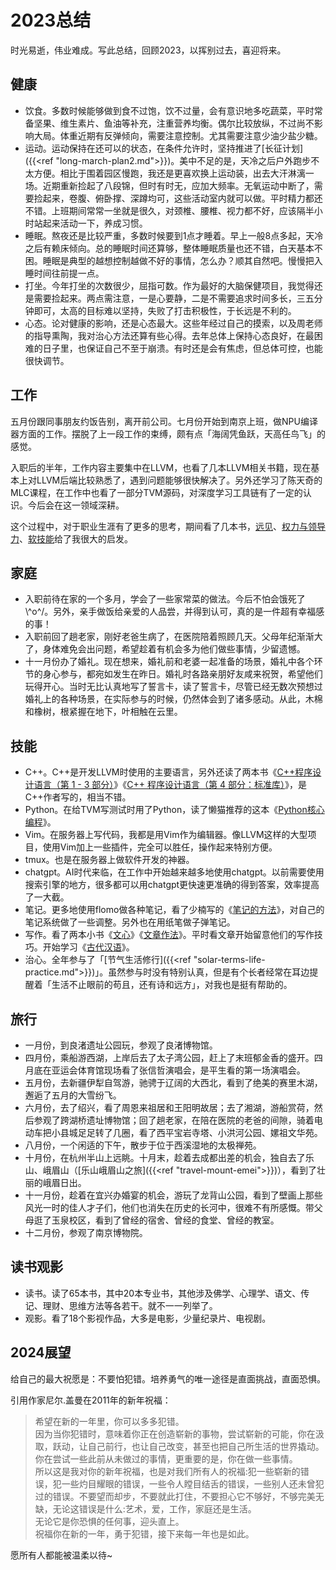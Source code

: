 # 2023总结

时光易逝，伟业难成。写此总结，回顾2023，以挥别过去，喜迎将来。

## 健康
- 饮食。多数时候能够做到食不过饱，饮不过量，会有意识地多吃蔬菜，平时常备坚果、维生素片、鱼油等补充，注重营养均衡。偶尔比较放纵，不过尚不影响大局。体重近期有反弹倾向，需要注意控制。尤其需要注意少油少盐少糖。
- 运动。运动保持在还可以的状态，在条件允许时，坚持推进了[长征计划]({{<ref "long-march-plan2.md">}})。美中不足的是，天冷之后户外跑步不太方便。相比于围着园区慢跑，我还是更喜欢换上运动装，出去大汗淋漓一场。近期重新捡起了八段锦，但时有时无，应加大频率。无氧运动中断了，需要捡起来，卷腹、俯卧撑、深蹲均可，这些活动室内就可以做。平时精力都还不错。上班期间常常一坐就是很久，对颈椎、腰椎、视力都不好，应该隔半小时站起来活动一下，养成习惯。
- 睡眠。熬夜还是比较严重，多数时候要到1点才睡着。早上一般8点多起，天冷之后有赖床倾向。总的睡眠时间还算够，整体睡眠质量也还不错，白天基本不困。睡眠是典型的越想控制越做不好的事情，怎么办？顺其自然吧。慢慢把入睡时间往前提一点。
- 打坐。今年打坐的次数很少，屈指可数。作为最好的大脑保健项目，我觉得还是需要捡起来。两点需注意，一是心要静，二是不需要追求时间多长，三五分钟即可，太高的目标难以坚持，失败了打击积极性，于长远是不利的。
- 心态。论对健康的影响，还是心态最大。这些年经过自己的摸索，以及周老师的指导熏陶，我对治心方法还算有些心得。去年总体上保持心态良好，在最困难的日子里，也保证自己不至于崩溃。有时还是会有焦虑，但总体可控，也能很快调节。

## 工作
五月份跟同事朋友约饭告别，离开前公司。七月份开始到南京上班，做NPU编译器方面的工作。摆脱了上一段工作的束缚，颇有点「海阔凭鱼跃，天高任鸟飞」的感觉。

入职后的半年，工作内容主要集中在LLVM，也看了几本LLVM相关书籍，现在基本上对LLVM后端比较熟悉了，遇到问题能够很快解决了。另外还学习了陈天奇的MLC课程，在工作中也看了一部分TVM源码，对深度学习工具链有了一定的认识。今后会在这一领域深耕。

这个过程中，对于职业生涯有了更多的思考，期间看了几本书，[远见](https://book.douban.com/subject/27609489/)、[权力与领导力](https://book.douban.com/subject/23238270/)、[软技能](https://book.douban.com/subject/36044253/)给了我很大的启发。

## 家庭
- 入职前待在家的一个多月，学会了一些家常菜的做法。今后不怕会饿死了\\^o^/。另外，亲手做饭给亲爱的人品尝，并得到认可，真的是一件超有幸福感的事！
- 入职前回了趟老家，刚好老爸生病了，在医院陪着照顾几天。父母年纪渐渐大了，身体难免会出问题，希望趁着有机会多为他们做些事情，少留遗憾。
- 十一月份办了婚礼。现在想来，婚礼前和老婆一起准备的场景，婚礼中各个环节的身心参与，都宛如发生在昨日。婚礼时各路亲朋好友咸来祝贺，希望他们玩得开心。当时无比认真地写了誓言卡，读了誓言卡，尽管已经无数次预想过婚礼上的各种场景，在实际参与的时候，仍然体会到了诸多感动。从此，木棉和橡树，根紧握在地下，叶相触在云里。

## 技能
- C++。C++是开发LLVM时使用的主要语言，另外还读了两本书《[C++程序设计语言（第 1 - 3 部分）](https://book.douban.com/subject/26857943/)》《[C++ 程序设计语言（第 4 部分：标准库）](https://book.douban.com/subject/26900000/)》，是C++作者写的，相当不错。
- Python。在给TVM写测试时用了Python，读了懒猫推荐的这本《[Python核心编程](https://book.douban.com/subject/3112503/)》。
- Vim。在服务器上写代码，我都是用Vim作为编辑器。像LLVM这样的大型项目，使用Vim加上一些插件，完全可以胜任，操作起来特别方便。
- tmux。也是在服务器上做软件开发的神器。
- chatgpt。AI时代来临，在工作中开始越来越多地使用chatgpt。以前需要使用搜索引擎的地方，很多都可以用chatgpt更快速更准确的得到答案，效率提高了一大截。
- 笔记。更多地使用flomo做各种笔记，看了少楠写的《[笔记的方法](https://book.douban.com/subject/36615020/)》，对自己的笔记系统做了一些调整。另外也在用纸笔做子弹笔记。
- 写作。看了两本小书《[文心](https://book.douban.com/subject/3284547/)》《[文章作法](https://book.douban.com/subject/2283714/)》。平时看文章开始留意他们的写作技巧。开始学习《[古代汉语](https://book.douban.com/subject/1119156/)》。
- 治心。全年参与了「[节气生活修行]({{<ref "solar-terms-life-practice.md">}})」。虽然参与时没有特别认真，但是有个长者经常在耳边提醒着「生活不止眼前的苟且，还有诗和远方」，对我也是挺有帮助的。

## 旅行
- 一月份，到良渚遗址公园玩，参观了良渚博物馆。
- 四月份，乘船游西湖，上岸后去了太子湾公园，赶上了末班郁金香的盛开。四月底在亚运会体育馆现场看了张信哲演唱会，是平生看的第一场演唱会。
- 五月份，去新疆伊犁自驾游，驰骋于辽阔的大西北，看到了绝美的赛里木湖，邂逅了五月的大雪纷飞。
- 六月份，去了绍兴，看了周恩来祖居和王阳明故居；去了湘湖，游船赏荷，然后参观了跨湖桥遗址博物馆；回了趟老家，在陪在医院的老爸的间隙，骑着电动车把小县城足足转了几圈，看了西平宝岩寺塔、小洪河公园、嫘祖文华苑。
- 八月份，一个闲适的下午，散步于位于西溪湿地的太极禅苑。
- 十月份，在杭州半山上远眺。十月末，趁着去成都出差的机会，独自去了乐山、峨眉山（[乐山峨眉山之旅]({{<ref "travel-mount-emei">}})），看到了壮丽的峨眉日出。
- 十一月份，趁着在宜兴办婚宴的机会，游玩了龙背山公园，看到了壁画上那些风光一时的佳人才子们，他们也消失在历史的长河中，很难不有所感慨。带父母逛了玉泉校区，看到了曾经的宿舍、曾经的食堂、曾经的教室。
- 十二月份，参观了南京博物院。

## 读书观影
- 读书。读了65本书，其中20本专业书，其他涉及佛学、心理学、语文、传记、理财、思维方法等各若干。就不一一列举了。
- 观影。看了18个影视作品，大多是电影，少量纪录片、电视剧。

## 2024展望
给自己的最大祝愿是：不要怕犯错。培养勇气的唯一途径是直面挑战，直面恐惧。

引用作家尼尔.盖曼在2011年的新年祝福：
> 希望在新的一年里，你可以多多犯错。  
> 因为当你犯错时，意味着你正在创造崭新的事物，尝试崭新的可能，你在汲取，跃动，让自己前行，也让自己改变，甚至也把自己所生活的世界撬动。你在尝试一些此前从未做过的事情，更重要的是，你在做一些事情。  
> 所以这是我对你的新年祝福，也是对我们所有人的祝福:犯一些崭新的错误，犯一些灼目耀眼的错误，一些令人瞠目结舌的错误，一些别人还未曾犯过的错误。不要望而却步，不要就此打住，不要担心它不够好，不够完美无缺，无论这错误是什么:艺术，爱，工作，家庭还是生活。  
> 无论它是你恐惧的任何事，迎头直上。  
> 祝福你在新的一年，勇于犯错，接下来每一年也是如此。
>

愿所有人都能被温柔以待~
